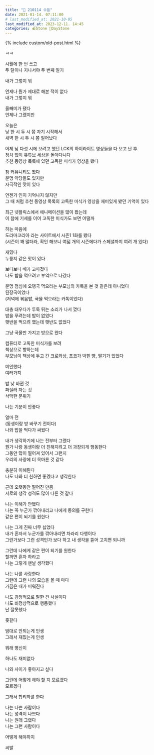 ```yaml
---
title: "🌱 210114 수듄"
date: 2021-01-14. 07:11:00
# last_modified_at: 2021-10-05
last_modified_at: 2023-12-11. 14:45
categories: 🪨Stone 🌱DayStone
---
```

{% include custom/old-post.html %}

ㅋㅋ  

시월에 한 번 쓰고  
두 달이나 지나서야 두 번째 일기  

내가 그렇지 뭐  

언제나 뭔가 제대로 해본 적이 없다  
내가 그렇지 뭐  

올빼미가 됐다  
언제나 그랬지만  

오늘은  
낮 한 시 두 시 쯤 자기 시작해서  
새벽 한 시 두 시 쯤 일어났다  

어제 낮 다섯 시에 보려고 했던 LCK의 하이라이트 영상들을 다 보고 난 후  
정처 없이 유튜브 세상을 돌아다니다  
추천 동영상 목록에 있던 고독한 미식가 영상을 봤다  

참 커뮤니티도 봤다  
분명 악당들도 있지만  
자극적인 맛이 있다  

언젠가 인지 기억나지 않지만  
그 때 처럼 추천 동영상 목록의 고독한 미식가 영상을 재미있게 봤던 기억이 있다  

최근 넷플릭스에서 애니메이션을 많이 봤는데  
이 참에 기세를 이어 고독한 미식가도 보면 어떨까  

하는 마음에  
도라마코리아 라는 사이트에서 시즌1 1화를 봤다  
(시즌이 꽤 많더라, 확인 해보니 여덟 개의 시즌에다가 스페셜까지 여려 개 있다)  

재밌다  
누룽지 같은 맛이 있다  

보다보니 배가 고파졌다  
나도 밥을 먹으려고 부엌으로 나갔다  

분명 점심에 오뎅국 먹으라는 부모님의 카톡을 본 것 같은데 아니었다  
된장국이었다  
(저녁에 볶음밥, 국물 먹으라는 카톡이었다)  

대충 대우다가 투둑 튀는 소리가 나서 껐다  
밥을 푸려는데 밥이 없었다  
햇반을 먹으려 했는데 햇반도 없었다  

그냥 국물만 가지고 방으로 왔다  

컴퓨터로 고독한 미식가를 보려  
책상으로 향하는데  
부모님이 책상에 두고 간 크로와상, 초코가 박힌 빵, 딸기가 있었다  

미안했다  
여러가지  

밤 낮 바뀐 것  
퍼질러 자는 것  
삭막한 분위기  

나는 기분이 안좋다  

얼마 전  
(동생이랑 방 바꾸기 전이다)  
나와 밥을 먹다가 싸웠다  

내가 생각하기에 나는 전부터 그랬다  
뭔가 나랑 동생이랑 더 친해지려고 더 과장되게 행동한다  
​
그동안 많이 떨어져 있어서 그런지  
우리의 사랑에 더 목마른 것 같다  

충분히 이해된다  
나도 나와 더 친하면 좋겠다고 생각한다  

근데 오랫동안 떨어진 만큼  
서로의 생각 성격도 많이 다른 것 같다  

나는 이해가 안됐다  
나는 꼭 누군가 깎아내리고 나에게 동의를 구한다  
같은 편이 되기를 원한다  

나는 그게 진짜 너무 싫었다  
내가 혼자서 누군가를 깎아내리면 차라리 다행이다  
그런가보다 그런 성격인가 보다 하고 내 생각을 뜯어 고치면 되니까  

그런데 나에게 같은 편이 되기를 원한다  
할꺼면 혼자 하라고  
나는 그렇게 맨날 생각했다  

나는 나를 사랑한다  
그런데 그런 나의 모습을 볼 때 마다  
​
가끔은 내가 미워진다  

나도 감정적으로 말한 건 사실이다  
나도 비정상적으로 행동했다  
난 잘못했다  

좆같다  

맘대로 안되는게 인생  
그래서 재밌는게 인생  

뭐래 병신이  

하나도 재미없다  

나와 사이가 좋아지고 싶다  

그런데 어떻게 해야 할 지 모르겠다  
모르겠다  

그래서 합리화를 한다  

나는 나쁜 사람이다  
나는 성격이 나쁘다  
나는 원래 그랬다  
나는 그런 사람이다  

어떻게 해야하지  

씨발  
